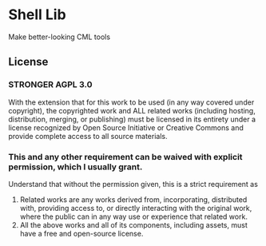 # Shell Lib
Make better-looking CML tools

## License
### STRONGER AGPL 3.0
With the extension that for this work to be used (in any way covered under copyright), the copyrighted work and ALL related works (including hosting, distribution, merging, or publishing) must be licensed in its entirety under a license recognized by Open Source Initiative or Creative Commons and provide complete access to all source materials.

### **This and any other requirement can be waived with explicit permission, which I usually grant.**

Understand that without the permission given, this is a strict requirement as 
1. Related works are any works derived from, incorporating, distributed with, providing access to, or directly interacting with the original work, where the public can in any way use or experience that related work.
2. All the above works and all of its components, including assets, must have a free and open-source license.
